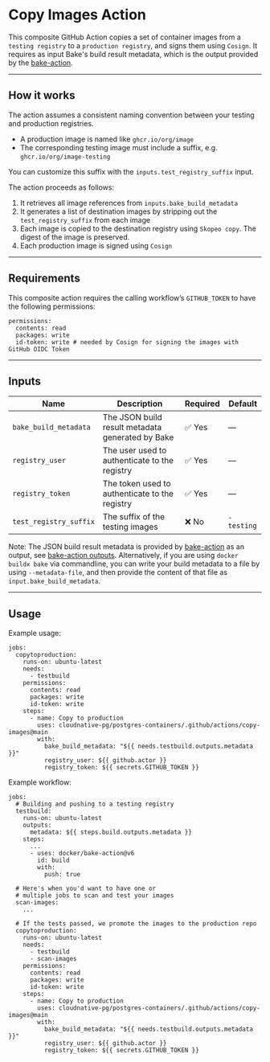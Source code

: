 # Copy Images Action

This composite GitHub Action copies a set of container images from a
`testing registry` to a `production registry`, and signs them using `Cosign`.
It requires as input Bake's build result metadata, which is the output provided
by the [bake-action](https://github.com/docker/bake-action?tab=readme-ov-file#outputs).

---

## How it works

The action assumes a consistent naming convention between your testing and production registries.

* A production image is named like `ghcr.io/org/image`
* The corresponding testing image must include a suffix, e.g. `ghcr.io/org/image-testing`

You can customize this suffix with the `inputs.test_registry_suffix` input.

The action proceeds as follows:

1. It retrieves all image references from `inputs.bake_build_metadata`
2. It generates a list of destination images by stripping out the `test_registry_suffix` from each image
3. Each image is copied to the destination registry using `Skopeo copy`. The digest of the image is preserved.
4. Each production image is signed using `Cosign`

---

## Requirements

This composite action requires the calling workflow’s `GITHUB_TOKEN`
to have the following permissions:

```
permissions:
  contents: read
  packages: write
  id-token: write # needed by Cosign for signing the images with GitHub OIDC Token
```

---

## Inputs

| Name                   | Description                                        | Required  | Default        |
| ---------------------- | -------------------------------------------------- | --------- | -------------- |
| `bake_build_metadata`  | The JSON build result metadata generated by Bake   | ✅ Yes    | —              |
| `registry_user`        | The user used to authenticate to the registry      | ✅ Yes    | —              |
| `registry_token`       | The token used to authenticate to the registry     | ✅ Yes    | —              |
| `test_registry_suffix` | The suffix of the testing images                   | ❌ No     | `-testing`     |

Note:
  The JSON build result metadata is provided by [bake-action](https://github.com/docker/bake-action) as an output, see
  [bake-action outputs](https://github.com/docker/bake-action?tab=readme-ov-file#outputs).
  Alternatively, if you are using `docker buildx bake` via commandline, you can write your build metadata to a file
  by using `--metadata-file`, and then provide the content of that file as `input.bake_build_metadata`.

---

## Usage

Example usage:

```
jobs:
  copytoproduction:
    runs-on: ubuntu-latest
    needs:
      - testbuild
    permissions:
      contents: read
      packages: write
      id-token: write
    steps:
      - name: Copy to production
        uses: cloudnative-pg/postgres-containers/.github/actions/copy-images@main
        with:
          bake_build_metadata: "${{ needs.testbuild.outputs.metadata }}"
          registry_user: ${{ github.actor }}
          registry_token: ${{ secrets.GITHUB_TOKEN }}
```

Example workflow:

```
jobs:
  # Building and pushing to a testing registry
  testbuild:
    runs-on: ubuntu-latest
    outputs:
      metadata: ${{ steps.build.outputs.metadata }}
    steps:
      ...
      - uses: docker/bake-action@v6
        id: build
        with:
          push: true

  # Here's when you'd want to have one or
  # multiple jobs to scan and test your images
  scan-images:
    ...

  # If the tests passed, we promote the images to the production repo
  copytoproduction:
    runs-on: ubuntu-latest
    needs:
      - testbuild
      - scan-images
    permissions:
      contents: read
      packages: write
      id-token: write
    steps:
      - name: Copy to production
        uses: cloudnative-pg/postgres-containers/.github/actions/copy-images@main
        with:
          bake_build_metadata: "${{ needs.testbuild.outputs.metadata }}"
          registry_user: ${{ github.actor }}
          registry_token: ${{ secrets.GITHUB_TOKEN }}
```
